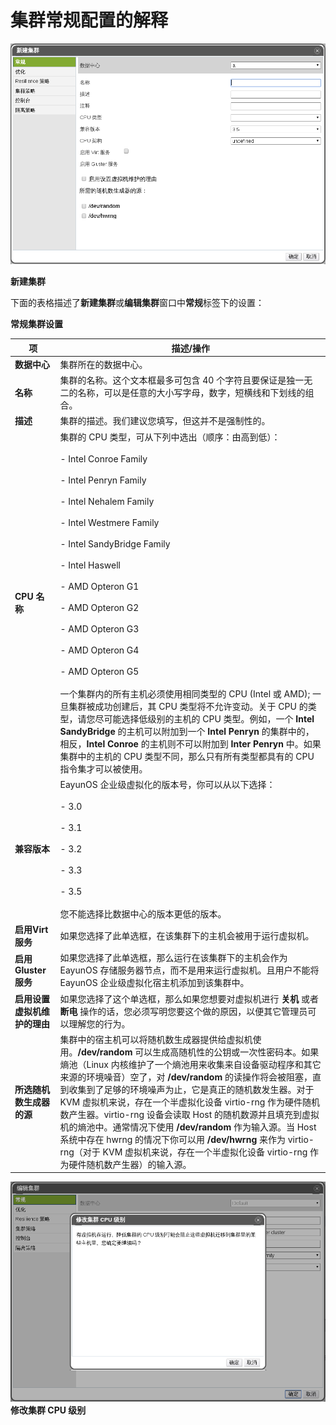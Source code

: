 # 集群常规配置的解释

![新建集群窗口](../images/EayunOS_New_Cluster_Window.png)

**新建集群**

下面的表格描述了**新建集群**或**编辑集群**窗口中**常规**标签下的设置：

**常规集群设置**

| 项 | 描述/操作 |
| -- | --------- |
| **数据中心** | 集群所在的数据中心。 |
| **名称** | 集群的名称。这个文本框最多可包含 40 个字符且要保证是独一无二的名称，可以是任意的大小写字母，数字，短横线和下划线的组合。 |
| **描述** | 集群的描述。我们建议您填写，但这并不是强制性的。 |
| **CPU 名称** | 集群的 CPU 类型，可从下列中选出（顺序：由高到低）：<br/><br/>-   Intel Conroe Family<br/><br/>-   Intel Penryn Family<br/><br/>-   Intel Nehalem Family<br/><br/>-   Intel Westmere Family<br/><br/>-   Intel SandyBridge Family<br/><br/>-   Intel Haswell<br/><br/>-   AMD Opteron G1<br/><br/>-   AMD Opteron G2<br/><br/>-   AMD Opteron G3<br/><br/>-   AMD Opteron G4<br/><br/>-   AMD Opteron G5<br/><br/>一个集群内的所有主机必须使用相同类型的 CPU (Intel 或 AMD); 一旦集群被成功创建后，其 CPU 类型将不允许变动。关于 CPU 的类型，请您尽可能选择低级别的主机的 CPU 类型。例如，一个 **Intel SandyBridge** 的主机可以附加到一个 **Intel Penryn** 的集群中的，相反，**Intel Conroe** 的主机则不可以附加到 **Inter Penryn** 中。如果集群中的主机的 CPU 类型不同，那么只有所有类型都具有的 CPU 指令集才可以被使用。 |
| **兼容版本** | EayunOS 企业级虚拟化的版本号，你可以从以下选择：<br/><br/>-   3.0<br/><br/>-   3.1<br/><br/>-   3.2<br/><br/>-   3.3<br/><br/>-   3.5<br/><br/>您不能选择比数据中心的版本更低的版本。 |
| **启用Virt服务** | 如果您选择了此单选框，在该集群下的主机会被用于运行虚拟机。 |
| **启用Gluster服务** | 如果您选择了此单选框，那么运行在该集群下的主机会作为 EayunOS 存储服务器节点，而不是用来运行虚拟机。且用户不能将 EayunOS 企业级虚拟化宿主机添加到该集群中。 |
| **启用设置虚拟机维护的理由** | 如果您选择了这个单选框，那么如果您想要对虚拟机进行 **关机** 或者 **断电** 操作的话，您必须写明您要这个做的原因，以便其它管理员可以理解您的行为。 |
| **所选随机数生成器的源** | 集群中的宿主机可以将随机数生成器提供给虚拟机使用。**/dev/random** 可以生成高随机性的公钥或一次性密码本。如果熵池（Linux 内核维护了一个熵池用来收集来自设备驱动程序和其它来源的环境噪音）空了，对 **/dev/random** 的读操作将会被阻塞，直到收集到了足够的环境噪声为止，它是真正的随机数发生器。对于 KVM 虚拟机来说，存在一个半虚拟化设备 virtio-rng 作为硬件随机数产生器。virtio-rng 设备会读取 Host 的随机数源并且填充到虚拟机的熵池中。通常情况下使用 **/dev/random** 作为输入源。当 Host 系统中存在 hwrng 的情况下你可以用 **/dev/hwrng** 来作为 virtio-rng（对于 KVM 虚拟机来说，存在一个半虚拟化设备 virtio-rng 作为硬件随机数产生器）的输入源。  |

![change_cpu.png](../images/change_cpu.png)
**修改集群 CPU 级别**
